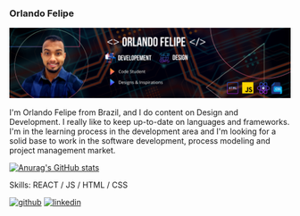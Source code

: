 ### Orlando Felipe
![](https://github.com/Rustuh/Rustuh/blob/main/Black%20Technology%20LinkedIn%20Banner.png)

I'm Orlando Felipe from Brazil, and I do content on Design and Development. I really like to keep up-to-date on languages ​​and frameworks. I'm in the learning process in the development area and I'm looking for a solid base to work in the software development, process modeling and project management market.

[![Anurag's GitHub stats](https://github-readme-stats.vercel.app/api?username=Rustuh)](https://github.com/anuraghazra/github-readme-stats)


Skills:  REACT / JS / HTML / CSS



[<img src='https://cdn.jsdelivr.net/npm/simple-icons@3.0.1/icons/github.svg' alt='github' height='40'>](https://github.com/https://github.com/Rustuh)  [<img src='https://cdn.jsdelivr.net/npm/simple-icons@3.0.1/icons/linkedin.svg' alt='linkedin' height='40'>](https://www.linkedin.com/in/orlando-felipe-jesus-da-silva-26255621///)  



